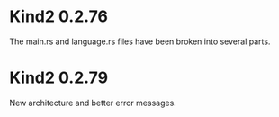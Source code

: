 # Kind2 0.2.76
The main.rs and language.rs files have been broken into several parts.

# Kind2 0.2.79
New architecture and better error messages.